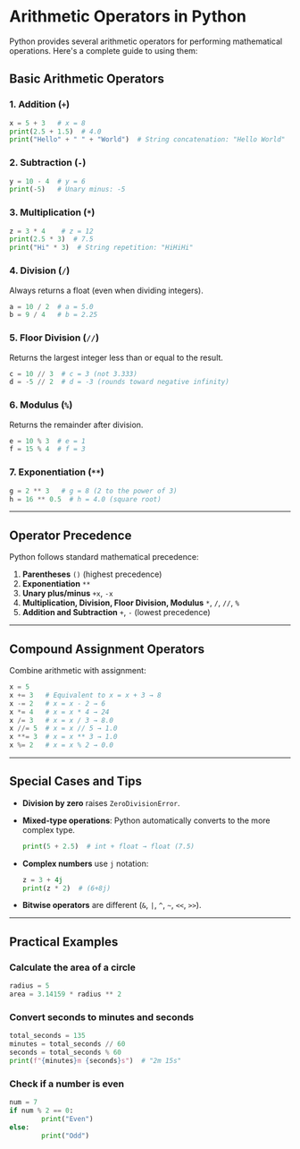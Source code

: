 # Arithmetic Operators in Python

Python provides several arithmetic operators for performing mathematical operations. Here's a complete guide to using them:

## Basic Arithmetic Operators

### 1. Addition (`+`)

```python
x = 5 + 3   # x = 8
print(2.5 + 1.5)  # 4.0
print("Hello" + " " + "World")  # String concatenation: "Hello World"
```

### 2. Subtraction (`-`)

```python
y = 10 - 4  # y = 6
print(-5)   # Unary minus: -5
```

### 3. Multiplication (`*`)

```python
z = 3 * 4    # z = 12
print(2.5 * 3)  # 7.5
print("Hi" * 3)  # String repetition: "HiHiHi"
```

### 4. Division (`/`)

Always returns a float (even when dividing integers).

```python
a = 10 / 2  # a = 5.0
b = 9 / 4   # b = 2.25
```

### 5. Floor Division (`//`)

Returns the largest integer less than or equal to the result.

```python
c = 10 // 3  # c = 3 (not 3.333)
d = -5 // 2  # d = -3 (rounds toward negative infinity)
```

### 6. Modulus (`%`)

Returns the remainder after division.

```python
e = 10 % 3  # e = 1
f = 15 % 4  # f = 3
```

### 7. Exponentiation (`**`)

```python
g = 2 ** 3   # g = 8 (2 to the power of 3)
h = 16 ** 0.5  # h = 4.0 (square root)
```

---

## Operator Precedence

Python follows standard mathematical precedence:

1. **Parentheses** `()` (highest precedence)
2. **Exponentiation** `**`
3. **Unary plus/minus** `+x`, `-x`
4. **Multiplication, Division, Floor Division, Modulus** `*`, `/`, `//`, `%`
5. **Addition and Subtraction** `+`, `-` (lowest precedence)

---

## Compound Assignment Operators

Combine arithmetic with assignment:

```python
x = 5
x += 3   # Equivalent to x = x + 3 → 8
x -= 2   # x = x - 2 → 6
x *= 4   # x = x * 4 → 24
x /= 3   # x = x / 3 → 8.0
x //= 5  # x = x // 5 → 1.0
x **= 3  # x = x ** 3 → 1.0
x %= 2   # x = x % 2 → 0.0
```

---

## Special Cases and Tips

- **Division by zero** raises `ZeroDivisionError`.

- **Mixed-type operations**: Python automatically converts to the more complex type.

    ```python
    print(5 + 2.5)  # int + float → float (7.5)

    ```

- **Complex numbers** use `j` notation:

    ```python
    z = 3 + 4j
    print(z * 2)  # (6+8j)
    ```

- **Bitwise operators** are different (`&`, `|`, `^`, `~`, `<<`, `>>`).

---

## Practical Examples

### Calculate the area of a circle

```python
radius = 5
area = 3.14159 * radius ** 2
```

### Convert seconds to minutes and seconds

```python
total_seconds = 135
minutes = total_seconds // 60
seconds = total_seconds % 60
print(f"{minutes}m {seconds}s")  # "2m 15s"
```

### Check if a number is even

```python
num = 7
if num % 2 == 0:
        print("Even")
else:
        print("Odd")
```
